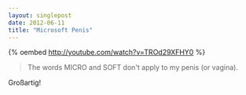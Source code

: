 ```yaml
---
layout: singlepost
date: 2012-06-11
title: "Microsoft Penis"
---
```


{% oembed http://youtube.com/watch?v=TROd29XFHY0 %}

> The words MICRO and SOFT don't apply to my penis (or vagina).

Großartig!